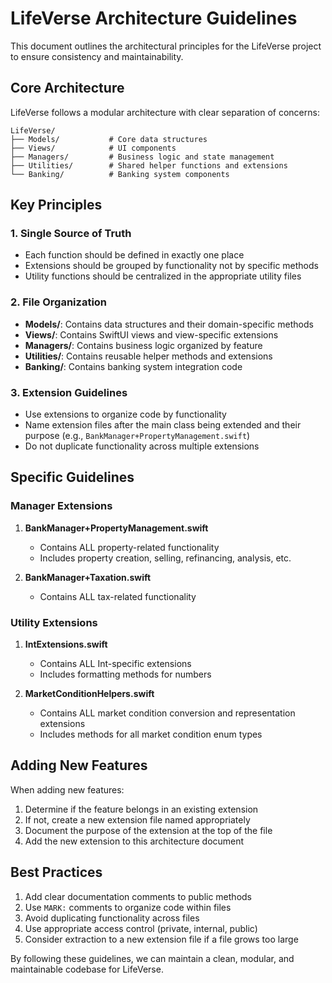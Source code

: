 # LifeVerse Architecture Guidelines

This document outlines the architectural principles for the LifeVerse project to ensure consistency and maintainability.

## Core Architecture

LifeVerse follows a modular architecture with clear separation of concerns:

```
LifeVerse/
├── Models/           # Core data structures
├── Views/            # UI components 
├── Managers/         # Business logic and state management
├── Utilities/        # Shared helper functions and extensions
└── Banking/          # Banking system components
```

## Key Principles

### 1. Single Source of Truth

- Each function should be defined in exactly one place
- Extensions should be grouped by functionality not by specific methods
- Utility functions should be centralized in the appropriate utility files

### 2. File Organization

- **Models/**: Contains data structures and their domain-specific methods
- **Views/**: Contains SwiftUI views and view-specific extensions
- **Managers/**: Contains business logic organized by feature
- **Utilities/**: Contains reusable helper methods and extensions
- **Banking/**: Contains banking system integration code

### 3. Extension Guidelines

- Use extensions to organize code by functionality
- Name extension files after the main class being extended and their purpose (e.g., `BankManager+PropertyManagement.swift`)
- Do not duplicate functionality across multiple extensions

## Specific Guidelines

### Manager Extensions

1. **BankManager+PropertyManagement.swift**
   - Contains ALL property-related functionality
   - Includes property creation, selling, refinancing, analysis, etc.

2. **BankManager+Taxation.swift**
   - Contains ALL tax-related functionality

### Utility Extensions

1. **IntExtensions.swift**
   - Contains ALL Int-specific extensions
   - Includes formatting methods for numbers

2. **MarketConditionHelpers.swift**
   - Contains ALL market condition conversion and representation extensions
   - Includes methods for all market condition enum types

## Adding New Features

When adding new features:

1. Determine if the feature belongs in an existing extension
2. If not, create a new extension file named appropriately
3. Document the purpose of the extension at the top of the file
4. Add the new extension to this architecture document

## Best Practices

1. Add clear documentation comments to public methods
2. Use `MARK:` comments to organize code within files
3. Avoid duplicating functionality across files
4. Use appropriate access control (private, internal, public)
5. Consider extraction to a new extension file if a file grows too large

By following these guidelines, we can maintain a clean, modular, and maintainable codebase for LifeVerse.
